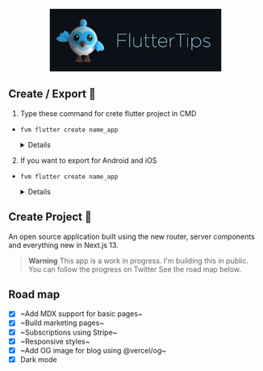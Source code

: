 <!-- logo IMG -->
<p align="center">
    <img width="340" src="github/dash.gif" alt="Vite logo">
  </a>
</p>

<!-- Creation-->
## Create / Export 💙
1. Type these command for crete flutter project in CMD 

- `fvm flutter create name_app`
  <details>

    >- `flutter create name_app`
    >- `flutter create --platforms ios,android name_app`

    >- `fvm flutter create name_app`
    >- `fvm flutter create --platforms ios,android name_app`
  </details>

 </details>

2. If you want to export for Android and iOS

- `fvm flutter create name_app`
  <details>

    >- `flutter create name_app`
    >- `flutter create --platforms ios,android name_app`

    >- `fvm flutter create name_app`
    >- `fvm flutter create --platforms ios,android name_app`
  </details>

<!-- logo IMG -->
## Create Project 💙
An open source application built using the new router, server components and everything new in Next.js 13.

> **Warning**
> This app is a work in progress. I'm building this in public. You can follow the progress on Twitter
> See the road map below.


## Road map

- [x] ~Add MDX support for basic pages~
- [x] ~Build marketing pages~
- [x] ~Subscriptions using Stripe~
- [x] ~Responsive styles~
- [x] ~Add OG image for blog using @vercel/og~
- [x] Dark mode